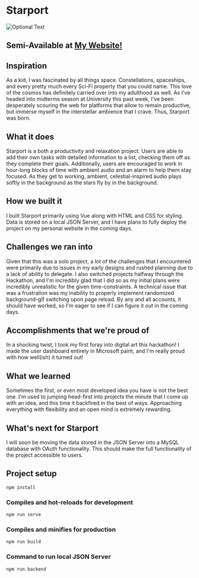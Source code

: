 # Starport

![Optional Text](../main/Starport.png)
## Semi-Available at [My Website!](https://starport.andrewsandell.com)

## Inspiration
As a kid, I was fascinated by all things space. Constellations, spaceships, and every pretty much every Sci-Fi property that you could name.  This love of the cosmos has definitely carried over into my adulthood as well. As I've headed into midterms season at University this past week, I've been desperately scouring the web for platforms that allow to remain productive, but immerse myself in the interstellar ambience that I crave. Thus, Starport was born. 
## What it does
Starport is a both a productivity and relaxation project. Users are able to add their own tasks with detailed information to a list, checking them off as they complete their goals. Additionally, users are encouraged to work in hour-long blocks of time with ambient audio and an alarm to help them stay focused. As they get to working, ambient, celestial-inspired audio plays softly in the background as the stars fly by in the background.

## How we built it
I built Starport primarily using Vue along with HTML and CSS for styling. Data is stored on a local JSON Server, and I have plans to fully deploy the project on my personal website in the coming days.

## Challenges we ran into
Given that this was a solo project, a lot of the challenges that I encountered were primarily due to issues in my early designs and rushed planning due to a lack of ability to delegate. I also switched projects halfway through the Hackathon, and I'm incredibly glad that I did so as my initial plans were incredibly unrealistic for the given time-constraints. A technical issue that was a frustration was my inability to properly implement randomized background-gif switching upon page reload. By any and all accounts, it should have worked, so I'm eager to see if I can figure it out in the coming days.

## Accomplishments that we're proud of
In a shocking twist, I took my first foray into digital art this hackathon! I made the user dashboard entirely in Microsoft paint, and I'm really proud with how well(ish) it turned out!

## What we learned
Sometimes the first, or even most developed idea you have is not the best one. I'm used to jumping head-first into projects the minute that I come up with an idea, and this time it backfired in the best of ways. Approaching everything with flexibility and an open mind is extremely rewarding.

## What's next for Starport
I will soon be moving the data stored in the JSON Server into a MySQL database with OAuth functionality. This should make the full functionality of the project accessible to users.

## Project setup
```
npm install
```

### Compiles and hot-reloads for development
```
npm run serve
```

### Compiles and minifies for production
```
npm run build
```

### Command to run local JSON Server
```
npm run backend
```




